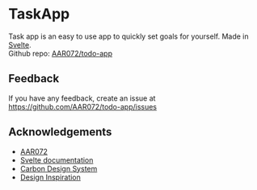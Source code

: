 
# TaskApp

Task app is an easy to use app to quickly set goals for yourself. Made in [Svelte](https://svelte.dev/).    
Github repo: [AAR072/todo-app](https://github.com/AAR072/todo-app/)

## Feedback

If you have any feedback, create an issue at https://github.com/AAR072/todo-app/issues


## Acknowledgements
- [AAR072](https://github.com/AAR072)
- [Svelte documentation](https://svelte.dev/docs)
- [Carbon Design System](https://carbondesignsystem.com/)
- [Design Inspiration](https://vocalize.cloud/)

